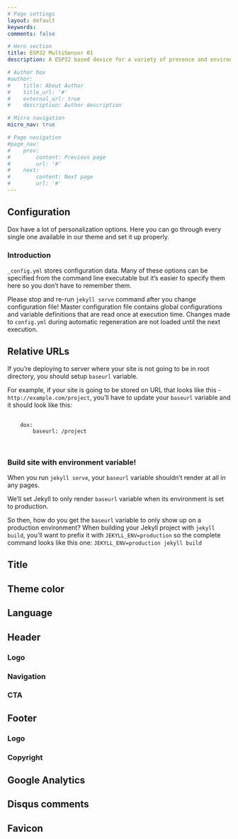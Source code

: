 ```yaml
---
# Page settings
layout: default
keywords:
comments: false

# Hero section
title: ESP32 MultiSensor 01
description: A ESP32 based device for a variety of presence and environmental sensors. 

# Author box
#author:
#    title: About Author
#    title_url: '#'
#    external_url: true
#    description: Author description

# Micro navigation
micro_nav: true

# Page navigation
#page_nav:
#    prev:
#        content: Previous page
#        url: '#'
#    next:
#        content: Next page
#        url: '#'
---
```


<body>
    <h2>Configuration</h2>
    <p>Dox have a lot of personalization options. Here you can go through every single one available in our theme and set it up properly.</p>
    <h3>Introduction</h3>
    <p><code>_config.yml</code> stores configuration data. Many of these options can be specified from the command line executable but it’s easier to specify them here so you don’t have to remember them.</p>
    <p>Please stop and re-run <code>jekyll serve</code> command after you change configuration file! Master configuration file contains global configurations and variable definitions that are read once at execution time. Changes made to <code>config.yml</code> during automatic regeneration are not loaded until the next execution.</p>
    <h2>Relative URLs</h2>
    <p>If you’re deploying to server where your site is not going to be in root directory, you should setup <code>baseurl</code> variable.</p>
    <p>For example, if your site is going to be stored on URL that looks like this - <code>http://example.com/project</code>, you’ll have to update your <code>baseurl</code> variable and it should look like this:</p>
    <pre>
    <code>
    dox:
        baseurl: /project
    </code>
    </pre>
    <h3>Build site with environment variable!</h3>
    <p>When you run <code>jekyll serve</code>, your <code>baseurl</code> variable shouldn’t render at all in any pages.</p>
    <p>We’ll set Jekyll to only render <code>baseurl</code> variable when its environment is set to production.</p>
    <p>So then, how do you get the <code>baseurl</code> variable to only show up on a production environment? When building your Jekyll project with <code>jekyll build</code>, you’ll want to prefix it with <code>JEKYLL_ENV=production</code> so the complete command looks like this one: <code>JEKYLL_ENV=production jekyll build</code></p>
    <h2>Title</h2>
    <!-- content of Title section -->
    <h2>Theme color</h2>
    <!-- content of Theme color section -->
    <h2>Language</h2>
    <!-- content of Language section -->
    <h2>Header</h2>
    <h3>Logo</h3>
    <!-- content of Logo section -->
    <h3>Navigation</h3>
    <!-- content of Navigation section -->
    <h3>CTA</h3>
    <!-- content of CTA section -->
    <h2>Footer</h2>
    <h3>Logo</h3>
    <!-- content of Footer Logo section -->
    <h3>Copyright</h3>
    <!-- content of Copyright section -->
    <h2>Google Analytics</h2>
    <!-- content of Google Analytics section -->
    <h2>Disqus comments</h2>
    <!-- content of Disqus comments section -->
    <h2>Favicon</h2>
    <!-- content of Favicon section -->
</body>
